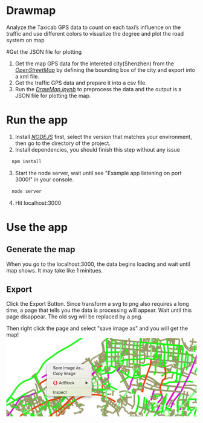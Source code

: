 # Drawmap
Analyze the Taxicab GPS data to count on each taxi’s influence on the traffic and use different colors to visualize the degree and plot the road system on map

#Get the JSON file for plotting

1. Get the map GPS data for the intereted city(Shenzhen) from the [*OpenStreetMap*](http://www.openstreetmap.org/export#map=13/22.5750/114.1050) by defining the bounding box of the city and export into a xml file.
2. Get the traffic GPS data and prepare it into a csv file.
3. Run the [*DrawMap.ipynb*](https://github.com/SarahDai/drawmap/blob/SarahDai-patch-1/DrawMap.ipynb) to preprocess the data and the output is a JSON file for plotting the map.

# Run the app

1. Install [*NODEJS*](https://nodejs.org/en/download/) first, select the version that matches your environment, then go to the directory of the project.
2. Install dependencies, you should finish this step without any issue
  
  ```sh
    npm install
  ```
  
3. Start the node server, wait until see "Example app listening on port 3000!" in your console.

  ```sh
    node server
  ```
4. Hit localhost:3000  

# Use the app
## Generate the map
When you go to the localhost:3000, the data begins loading and wait until map shows. It may take like 1 minitues.

## Export
Click the Export Button. Since transform a svg to png also requires a long time, a page that tells you the data is processing will appear. Wait until this page disappear. The old svg will be replaced by a png.

Then right click the page and select "save image as" and you will get the map!
![image](https://github.com/SarahDai/drawmap/blob/master/dashmap/instructionimage/save.jpg)

